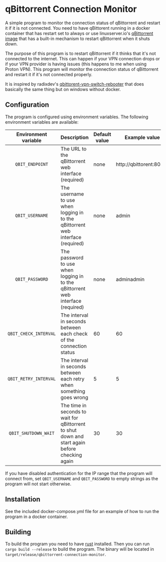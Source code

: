 # qBittorrent Connection Monitor

A simple program to monitor the connection status of qBittorrent and restart it if it is not connected.
You need to have qBittorent running in a docker container that has restart set to always or use linuxserver.io's [qBittorrent image](https://github.com/linuxserver/docker-qbittorrent) that has a built-in mechanism to restart qBittorrent when it shuts down.

The purpose of this program is to restart qBittorrent if it thinks that it's not connected to the internet. This can happen if your VPN connection drops or if your VPN provider is having issues (this happens to me when using Proton VPN). This program will monitor the connection status of qBittorrent and restart it if it's not connected properly.

It is inspired by radixdev's [qbittorent-vpn-switch-rebooter](https://github.com/radixdev/qbittorent-vpn-switch-rebooter) that does basically the same thing but on windows without docker.

## Configuration

The program is configured using environment variables. The following environment variables are available:

| Environment variable  | Description                                                                                    | Default value | Example value           |
|:---------------------:|------------------------------------------------------------------------------------------------|---------------|-------------------------|
|    `QBIT_ENDPOINT`    | The URL to the qBittorrent web interface (required)                                            | none          | http://qbittorent:8080/ |
|    `QBIT_USERNAME`    | The username to use when logging in to the qBittorrent web interface (required)                | none          | admin                   |
|    `QBIT_PASSWORD`    | The password to use when logging in to the qBittorrent web interface (required)                | none          | adminadmin              |
| `QBIT_CHECK_INTERVAL` | The interval in seconds between each check of the connection status                            | 60            | 60                      |
| `QBIT_RETRY_INTERVAL` | The interval in seconds between each retry when something goes wrong                           | 5             | 5                       |
| `QBIT_SHUTDOWN_WAIT`  | The time in seconds to wait for qBittorrent to shut down and start again before checking again | 30            | 30                      |

If you have disabled authentication for the IP range that the program will connect from, set `QBIT_USERNAME` and `QBIT_PASSWORD` to empty strings as the program will not start otherwise.

## Installation

See the included docker-compose.yml file for an example of how to run the program in a docker container.

## Building

To build the program you need to have [rust](https://www.rust-lang.org/) installed. Then you can run `cargo build --release` to build the program. The binary will be located in `target/release/qbittorrent-connection-monitor`.